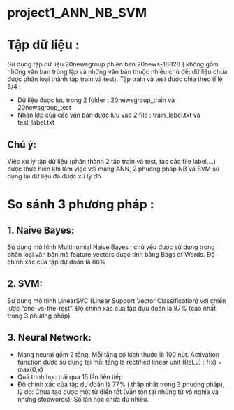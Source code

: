# project1_ANN_NB_SVM
# Tập dữ liệu :
  Sử dụng tập dữ liệu 20newsgroup phiên bản 20news-18828 ( không gồm những văn bản trùng lặp và những văn bản thuộc nhiều chủ đề; dữ liệu chưa được phân loại thành tập train và test). Tập train và test được chia theo tỉ lệ 6/4 :
   - Dữ liệu được lưu trong 2 folder : 20newsgroup_train và 20newsgroup_test
   - Nhãn lớp của các văn bản được lưu vào 2 file : train_label.txt và test_label.txt
## Chú ý:
   Việc xử lý tập dữ liệu (phân thành 2 tập train và test, tạo các file label,...) được thực hiện khi làm việc với mạng ANN, 2 phương pháp NB và SVM sử dụng lại dữ liệu đã được xử lý đó
# So sánh 3 phương pháp : 
## 1. Naive Bayes:
  Sử dụng mô hình Multinomial Naive Bayes : chủ yếu được sử dụng trong phân loại văn bản mà feature vectors được tính bằng Bags of Words. Độ chính xác của tập dự đoán là 86%
## 2. SVM:
  Sử dụng mô hình LinearSVC (Linear Support Vector Classification) với chiến lược “one-vs-the-rest”. Độ chính xác của tập dựu đoán là 87% (cao nhất trong 3 phương pháp)
## 3. Neural Network:
  - Mạng neural gồm 2 tầng: Mỗi tầng có kích thước là 100 nút. Activation function được sử dụng tại mỗi tầng là rectified linear unit (ReLu) : f(x) = max(0,x)
  - Quá trình học trải qua 15 lần liên tiếp
  - Độ chính xác của tập dự đoán là 77% ( thấp nhất trong 3 phương pháp), lý do: Chưa tạo được một từ điển tốt (Vẫn tồn tại những từ vô nghĩa và những stopwords); Số lần học chưa đủ nhiều.
   
     
  
